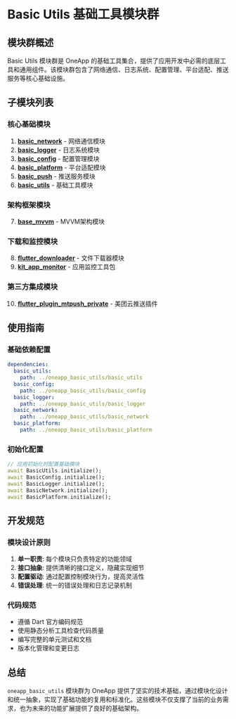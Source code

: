 # Basic Utils 基础工具模块群

## 模块群概述

Basic Utils 模块群是 OneApp 的基础工具集合，提供了应用开发中必需的底层工具和通用组件。该模块群包含了网络通信、日志系统、配置管理、平台适配、推送服务等核心基础设施。

## 子模块列表

### 核心基础模块
1. **[basic_network](./basic_network.md)** - 网络通信模块
2. **[basic_logger](./basic_logger.md)** - 日志系统模块
3. **[basic_config](./basic_config.md)** - 配置管理模块
4. **[basic_platform](./basic_platform.md)** - 平台适配模块
5. **[basic_push](./basic_push.md)** - 推送服务模块
6. **[basic_utils](./basic_utils.md)** - 基础工具模块

### 架构框架模块
7. **[base_mvvm](./base_mvvm.md)** - MVVM架构模块

### 下载和监控模块
8. **[flutter_downloader](./flutter_downloader.md)** - 文件下载器模块
9. **[kit_app_monitor](./kit_app_monitor.md)** - 应用监控工具包

### 第三方集成模块
10. **[flutter_plugin_mtpush_private](./flutter_plugin_mtpush_private.md)** - 美团云推送插件

## 使用指南

### 基础依赖配置
```yaml
dependencies:
  basic_utils:
    path: ../oneapp_basic_utils/basic_utils
  basic_config:
    path: ../oneapp_basic_utils/basic_config
  basic_logger:
    path: ../oneapp_basic_utils/basic_logger
  basic_network:
    path: ../oneapp_basic_utils/basic_network
  basic_platform:
    path: ../oneapp_basic_utils/basic_platform
```

### 初始化配置
```dart
// 应用初始化时配置基础模块
await BasicUtils.initialize();
await BasicConfig.initialize();
await BasicLogger.initialize();
await BasicNetwork.initialize();
await BasicPlatform.initialize();
```

## 开发规范

### 模块设计原则
1. **单一职责**: 每个模块只负责特定的功能领域
2. **接口抽象**: 提供清晰的接口定义，隐藏实现细节
3. **配置驱动**: 通过配置控制模块行为，提高灵活性
4. **错误处理**: 统一的错误处理和日志记录机制

### 代码规范
- 遵循 Dart 官方编码规范
- 使用静态分析工具检查代码质量
- 编写完整的单元测试和文档
- 版本化管理和变更日志

## 总结

`oneapp_basic_utils` 模块群为 OneApp 提供了坚实的技术基础，通过模块化设计和统一抽象，实现了基础功能的复用和标准化。这些模块不仅支撑了当前的业务需求，也为未来的功能扩展提供了良好的基础架构。
